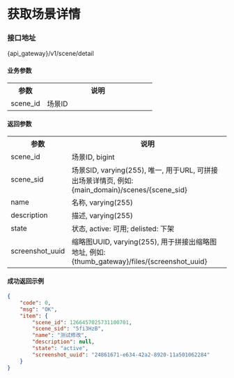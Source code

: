 # 获取场景详情

### 接口地址

{api_gateway}/v1/scene/detail

#### 业务参数
<table width="100%">
    <tr>
      <th width="25%">参数</th>
      <th>说明</th>
    </tr>
    <tr>
      <td>scene_id</td>
      <td>场景ID</td>
    </tr>
</table>

#### 返回参数
<table width="100%">
    <tr>
      <th width="25%">参数</th>
      <th>说明</th>
    </tr>
    <tr>
      <td>scene_id</td>
      <td>场景ID, bigint</td>
    </tr>
    <tr>
      <td>scene_sid</td>
      <td>场景SID, varying(255), 唯一, 用于URL, 可拼接出场景详情页, 例如: {main_domain}/scenes/{scene_sid}</td>
    </tr>
    <tr>
      <td>name</td>
      <td>名称, varying(255)</td>
    </tr>
    <tr>
      <td>description</td>
      <td>描述, varying(255)</td>
    </tr>
    <tr>
      <td>state</td>
      <td>状态, active: 可用; delisted: 下架</td>
    </tr>
    <tr>
      <td>screenshot_uuid</td>
      <td>缩略图UUID, varying(255), 用于拼接出缩略图地址, 例如: {thumb_gateway}/files/{screenshot_uuid}</td>
    </tr>
</table>

#### 成功返回示例

```json
{
    "code": 0,
    "msg": "OK",
    "item": {
        "scene_id": 1266457025731100701,
        "scene_sid": "5fi3HzB",
        "name": "测试修改",
        "description": null,
        "state": "active",
        "screenshot_uuid": "24861671-e634-42a2-8920-11a501062284"
    }
}
```

